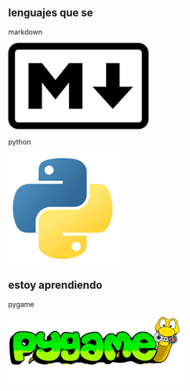 ## lenguajes que se

markdown

<img alt="markdown" src="https://github.com/Ian-and-code/Ian-and-code/blob/main/markdown.png">

python

<img alt="python" src="https://github.com/Ian-and-code/Ian-and-code/blob/main/python.jpeg">

## estoy aprendiendo 

pygame

<img alt="pygame" src="https://github.com/Ian-and-code/Ian-and-code/blob/main/pygame.png">

